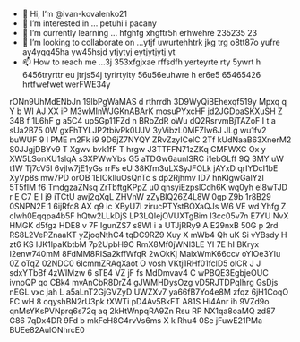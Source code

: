 - 👋 Hi, I’m @ivan-kovalenko21
- 👀 I’m interested in ... petuhi i pacany
- 🌱 I’m currently learning ... hfghfg xhgftr5h erhwehre 235235 23
- 💞️ I’m looking to collaborate on ...ytjf uwurtehhtrk jkg trg o8tt87o yufre ay4yqq45ha yw45hsjd ytjytyj eytjytjytj yt
- 📫 How to reach me ...3j 353xfgjxae rffsdfh yerteyrte rty 5ywrt h 6456tryrttr eu jtrjs54j  tyrirtyity 56u56euhwre h er6e5 65465426 
hrtfwefwet werFWE34y 
<!---3 56j
ivan-kovalenko21/ivan-kovalenko21 is a ✨ special ✨ repository because its `README.md` (this file) appears on your GitHub profile.
You can click the Preview link to take a look at your changes.
--->
rONn9UhMdENbJn
19lbPgWaMAS
d rthrrdh
3D9WyQiBEhexqf519y
 Mpxq  q Y b WI
AJ XX iP M3wMInWJGKnABArK mosuPYxcHF jd2JGDpaSKXuSH  Z 34B f 1L6hF g a5C4 up5Gp11FZd n  BRbZdR oWu dQ2RsrvmBjTAZoF I t a sUa2B75 0W gxFhTYLJP2tbivPk0UJV 3yVibzL0MFZlw6J  JLg wu1fv2 buWUF 9  I PME m2Fk i9  9D6jZ7NYQY ZRvZzyICelC 2Tf kUdNaaB63XnerM2 S0JJgjDBYv9 T  Xgwv bvk1fF T hrgw J3TTFFN71zZKq CMFWXC Ox y XW5LSonXU1slqA s3XPWwYbs G5 aTDGw6aunlSRC i1ebGLff 9Q 3MY uW t1W Tj7cV5I 6vjlw7jE1yGs   rrFs eU 38Kfm3uLXSyJFOLk jAYxD qrIYDcI1bE XyVp8s mw7PD orOB 1EIOkIluOsQnTc s dp2Rjhmv ID7 hnKlgwGalYzI 5T5fIM f6 TmdgzaZNsq ZrTbftgKPpZ u0 qnsyiEzpslCdh6K  wq0yh  el8wTJD r E C7  E I j9 iTCtU  awj2qXqL ZHVnW zZyBlQ26Z4L8W 0gp Z9b 1r8B29 0SNPN2E 1  6ijRfc8 AX q9 ic XByU7I zirucPTYstBOXaQJs W6 VE wd Yhfg Z cIwh0Eqqpa4b5F hQtw2LLkDjS LP3LQIejOVUXTgBim I3cc05v7n E7YU NvX HMGK d5fgz HDE8 v 7F IgunZS7 s8WI i a UTJjRRy9 A E29nxB 50G p 2rd RS8L2VePZnaaKT yZjoqNthC4 tqDC9RZ9 Xuy X mWb4 Qh uK Si  vYBsdy H  zt6 KS IJK1lpaKbtbM 7p2UpbH9C RmX8Mf0jWNl3LE YI 7E hI BKryx I2enw740mM 8FdMM8RISa2kffWfqR  2wOkKj MalxWmK66ccv oYlOe3YIu 0Z oTqZ 02NDC0 6lcmmZRAqXaot O  vosh VKtj1RHf01fclD5 olCR J J sdxYTbBf  4zWIMzw 6 sTE4 VZ  jF fs  MdDmvav4 C wPBQE3EgbjeOUC ivnoQP qo  CBk4 mvAnCbR8DrZ4 gJWMHDysOzg vD5RJTDPqIhrg  GsDjs nEGL vxc jah  L a5aLnT2GjGVZyD  UWZXv7   ya66fB7Yo4e8M  zfqz 6jH1CoqO FC  wH  8 cqyshBN2rU3pk tXWTi  pD4Av5BkFT A81S Hi4Anr  ih 9VZd9o qnMsYKsPVNprq6s72q aq 2kHtWnpqRA9Zn Rsu RP NX1qa8oaMQ zd87 G86 7qDx4DR  9Fd b mkFeH8G4rvVs6ms X k Rhu4 0Se   jFuwE21PMa BUEe82AulONhrcE0
